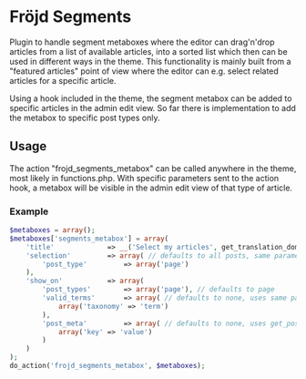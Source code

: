 # Fröjd Segments

Plugin to handle segment metaboxes where the editor can drag'n'drop articles from a list of available articles, into a sorted list which then can be used in different ways in the theme. This functionality is mainly built from a "featured articles" point of view where the editor can e.g. select related articles for a specific article.

Using a hook included in the theme, the segment metabox can be added to specific articles in the admin edit view. So far there is implementation to add the metabox to specific post types only.

## Usage
    
The action "frojd_segments_metabox" can be called anywhere in the theme, most likely in functions.php. With specific parameters sent to the action hook, a metabox will be visible in the admin edit view of that type of article.

### Example
```php
$metaboxes = array();
$metaboxes['segments_metabox'] = array(
    'title'             => __('Select my articles', get_translation_domain()), // defaults to "Select articles"
    'selection'         => array( // defaults to all posts, same parameters as in get_posts can be used here
        'post_type'         => array('page')
    ),
    'show_on'           => array(
        'post_types'        => array('page'), // defaults to page
        'valid_terms'       => array( // defaults to none, uses same parameters as has_term, term can be name/id/slug or array of them to check for, taxonomy is the name
            array('taxonomy' => 'term')
        ),
        'post_meta'         => array( // defaults to none, uses get_post_meta function to check, key is the field name and value is what to check for
            array('key' => 'value')
        )
    )
);
do_action('frojd_segments_metabox', $metaboxes);
```